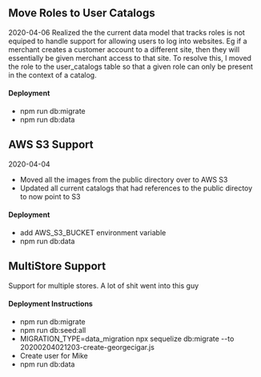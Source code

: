 ## Move Roles to User Catalogs
2020-04-06
Realized the the current data model that tracks roles is not equiped to handle support for allowing users
to log into websites. Eg if a merchant creates a customer account to a different site, then they will essentially
be given merchant access to that site. To resolve this, I moved the role to the user_catalogs table so that a given
role can only be present in the context of a catalog.

#### Deployment
- npm run db:migrate
- npm run db:data

## AWS S3 Support
2020-04-04
- Moved all the images from the public directory over to AWS S3
- Updated all current catalogs that had references to the public directoy to now point to S3

#### Deployment
- add AWS_S3_BUCKET environment variable
- npm run db:data

## MultiStore Support
Support for multiple stores. A lot of shit went into this guy

#### Deployment Instructions

* npm run db:migrate
* npm run db:seed:all
* MIGRATION_TYPE=data_migration npx sequelize db:migrate --to 20200204021203-create-georgecigar.js
* Create user for Mike
* npm run db:data